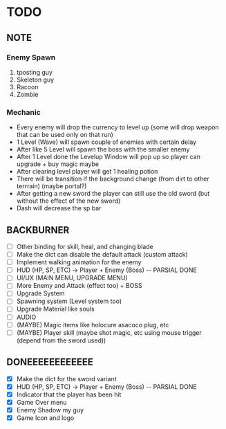 # TODO
## NOTE
### Enemy Spawn
1. tposting guy
2. Skeleton guy
3. Racoon
4. Zombie
### Mechanic
- Every enemy will drop the currency to level up (some will drop weapon that can be used only on that run)
- 1 Level (Wave) will spawn couple of enemies with certain delay
- After like 5 Level will spawn the boss with the smaller enemy
- After 1 Level done the Levelup Window will pop up so player can upgrade + buy magic maybe
- After clearing level player will get 1 healing potion
- There will be transition if the background change (from dirt to other terrrain) (maybe portal?)
- After getting a new sword the player can still use the old sword (but without the effect of the new sword)
- Dash will decrease the sp bar

## BACKBURNER
- [ ] Other binding for skill, heal, and changing blade
- [ ] Make the dict can disable the default attack (custom attack)
- [ ] Implement walking animation for the enemy
- [ ] HUD (HP, SP, ETC) -> Player + Enemy (Boss) -- PARSIAL DONE
- [ ] UI/UX (MAIN MENU, UPGRADE MENU)
- [ ] More Enemy and Attack (effect too) + BOSS
- [ ] Upgrade System
- [ ] Spawning system (Level system too)
- [ ] Upgrade Material like souls
- [ ] AUDIO
- [ ] (MAYBE) Magic items like holocure asacoco plug, etc
- [ ] (MAYBE) Player skill (maybe shot magic, etc using mouse trigger (depend from the sword used))

## DONEEEEEEEEEEEE
- [x] Make the dict for the sword variant
- [x] HUD (HP, SP, ETC) -> Player + Enemy (Boss) -- PARSIAL DONE
- [x] Indicator that the player has been hit
- [x] Game Over menu
- [x] Enemy Shadow my guy
- [x] Game Icon and logo
